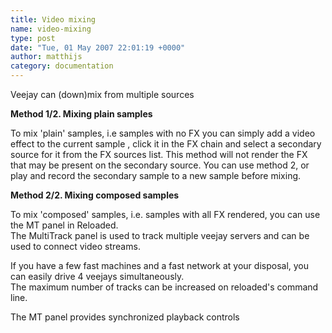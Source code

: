 ```yaml
---
title: Video mixing
name: video-mixing
type: post
date: "Tue, 01 May 2007 22:01:19 +0000"
author: matthijs
category: documentation
---
```

Veejay can (down)mix from multiple sources  

**Method 1/2. Mixing plain samples**  

To mix 'plain' samples, i.e samples with no FX you can simply add a video effect to the current sample , click it in the FX chain and select a secondary source for it from the FX sources list. This method will not render the FX that may be present on the secondary source. You can use method 2, or play and record the secondary sample to a new sample before mixing.  

**Method 2/2. Mixing composed samples**  

To mix 'composed' samples, i.e. samples with all FX rendered, you can use the MT panel in Reloaded.  
The MultiTrack panel is used to track multiple veejay servers and can be used to connect video streams.  

If you have a few fast machines and a fast network at your disposal, you can easily drive 4 veejays simultaneously.  
The maximum number of tracks can be increased on reloaded's command line.  

The MT panel provides synchronized playback controls